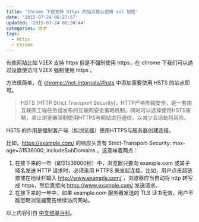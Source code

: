 ```yaml
---
title: 'Chrome 下使支持 https 的站点默认使用 ssl 加密'
date: '2015-07-24 06:27:57'
updated: '2015-07-24 06:30:44'
categories: 技术
tags:
  - Https
  - Chrome
---
```


有些网站比如 V2EX 支持 https 但是不强制使用 https，在 chrome 下我们可以通过设置使访问 V2EX 强制使用 https 。

方法很简单，在 [chrome://net-internals/#hsts](chrome://net-internals/#hsts) 中添加需要使用 HSTS 的站点即可。

> HSTS (HTTP Strict Transport Security)，HTTP严格传输安全，是一套由互联网工程任务组发布的互联网安全策略机制。网站可以选择使用HSTS策略，来让浏览器强制使用HTTPS与网站进行通信，以减少会话劫持风险。

HSTS 的作用是强制客户端（如浏览器）使用HTTPS与服务器创建连接。

比如，https://example.com/ 的响应头含有 <span class="lang:default decode:true  crayon-inline ">Strict-Transport-Security: max-age=31536000; includeSubDomains</span> 。这意味着两点：

1. 在接下来的一年（即31536000秒）中，浏览器只要向 example.com 或其子域名发送 HTTP 请求时，必须采用 HTTPS 来发起连接。比如，用户点击超链接或在地址栏输入 http://www.example.com/ ，浏览器应当自动将 http 转写成 https，然后直接向 https://www.example.com/ 发送请求。
2. 在接下来的一年中，如果 example.com 服务器发送的 TLS 证书无效，用户不能忽略浏览器警告继续访问网站。

以上内容引自 [中文维基百科](https://zh.wikipedia.org/wiki/HTTP%E4%B8%A5%E6%A0%BC%E4%BC%A0%E8%BE%93%E5%AE%89%E5%85%A8)。



